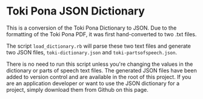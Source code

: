# Toki Pona JSON Dictionary

This is a conversion of the Toki Pona Dictionary to JSON. Due to the formatting 
of the Toki Pona PDF, it was first hand-converted to two .txt files.

The script `load_dictionary.rb` will parse these two text files and generate two
JSON files, `toki-dictionary.json` and `toki-partsofspeech.json`.

There is no need to run this script unless you're changing the values in the 
dictionary or parts of speech text files. The generated JSON files have been
added to version control and are available in the root of this project. If you
are an application developer or want to use the JSON dictionary for a project, 
simply download them from Github on this page.
